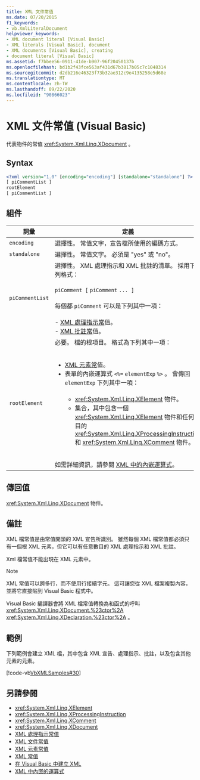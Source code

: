 ```yaml
---
title: XML 文件常值
ms.date: 07/20/2015
f1_keywords:
- vb.XmlLiteralDocument
helpviewer_keywords:
- XML document literal [Visual Basic]
- XML literals [Visual Basic], document
- XML documents [Visual Basic], creating
- document literal [Visual Basic]
ms.assetid: f7bbee56-0911-41de-b907-96f20450137b
ms.openlocfilehash: bd1b2f43fce563af431d67b3817b05c7c1048314
ms.sourcegitcommit: d2db216e46323f73b32ae312c9e4135258e5d68e
ms.translationtype: MT
ms.contentlocale: zh-TW
ms.lasthandoff: 09/22/2020
ms.locfileid: "90866023"
---
```

# <a name="xml-document-literal-visual-basic"></a>XML 文件常值 (Visual Basic)

代表物件的常值 <xref:System.Xml.Linq.XDocument> 。  
  
## <a name="syntax"></a>Syntax  
  
```xml  
<?xml version="1.0" [encoding="encoding"] [standalone="standalone"] ?>  
[ piCommentList ]  
rootElement  
[ piCommentList ]  
```  
  
## <a name="parts"></a>組件  
  
|詞彙|定義|  
|---|---|  
|`encoding`|選擇性。 常值文字，宣告檔所使用的編碼方式。|  
|`standalone`|選擇性。 常值文字。 必須是 "yes" 或 "no"。|  
|`piCommentList`|選擇性。 XML 處理指示和 XML 批註的清單。 採用下列格式：<br /><br /> `piComment [` `piComment` `... ]`<br /><br /> 每個都 `piComment` 可以是下列其中一項：<br /><br /> -   [XML 處理指示常](xml-processing-instruction-literal.md)值。<br />-   [XML 批註常](xml-comment-literal.md)值。|  
|`rootElement`|必要。 檔的根項目。 格式為下列其中一項：<br /><br /> <ul><li>[XML 元素常](xml-element-literal.md)值。</li><li>表單的內嵌運算式 `<%=` `elementExp` `%>` 。 會傳回 `elementExp` 下列其中一項：<br /><br /> <ul><li><xref:System.Xml.Linq.XElement> 物件。</li><li>集合，其中包含一個 <xref:System.Xml.Linq.XElement> 物件和任何數目的 <xref:System.Xml.Linq.XProcessingInstruction> 和 <xref:System.Xml.Linq.XComment> 物件。</li></ul></li></ul><br /> 如需詳細資訊，請參閱 [XML 中的內嵌運算式](../../programming-guide/language-features/xml/embedded-expressions-in-xml.md)。|  
  
## <a name="return-value"></a>傳回值  

 <xref:System.Xml.Linq.XDocument> 物件。  
  
## <a name="remarks"></a>備註  

 XML 檔常值是由常值開頭的 XML 宣告所識別。 雖然每個 XML 檔常值都必須只有一個根 XML 元素，但它可以有任意數目的 XML 處理指示和 XML 批註。  
  
 Xml 檔常值不能出現在 XML 元素中。  
  
> [!NOTE]
> XML 常值可以跨多行，而不使用行接續字元。 這可讓您從 XML 檔案複製內容，並將它直接貼到 Visual Basic 程式中。  
  
 Visual Basic 編譯器會將 XML 檔常值轉換為和函式的呼叫 <xref:System.Xml.Linq.XDocument.%23ctor%2A> <xref:System.Xml.Linq.XDeclaration.%23ctor%2A> 。  
  
## <a name="example"></a>範例  

 下列範例會建立 XML 檔，其中包含 XML 宣告、處理指示、批註，以及包含其他元素的元素。  
  
 [!code-vb[VbXMLSamples#30](~/samples/snippets/visualbasic/VS_Snippets_VBCSharp/VbXMLSamples/VB/XMLSamples13.vb#30)]  
  
## <a name="see-also"></a>另請參閱

- <xref:System.Xml.Linq.XElement>
- <xref:System.Xml.Linq.XProcessingInstruction>
- <xref:System.Xml.Linq.XComment>
- <xref:System.Xml.Linq.XDocument>
- [XML 處理指示常值](xml-processing-instruction-literal.md)
- [XML 文件常值](xml-comment-literal.md)
- [XML 元素常值](xml-element-literal.md)
- [XML 常值](index.md)
- [在 Visual Basic 中建立 XML](../../programming-guide/language-features/xml/creating-xml.md)
- [XML 中內嵌的運算式](../../programming-guide/language-features/xml/embedded-expressions-in-xml.md)
